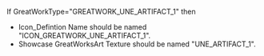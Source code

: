 

If GreatWorkType="GREATWORK_UNE_ARTIFACT_1" then

* Icon_Defintion Name should be named "ICON_GREATWORK_UNE_ARTIFACT_1".
* Showcase GreatWorksArt Texture should be named "UNE_ARTIFACT_1".